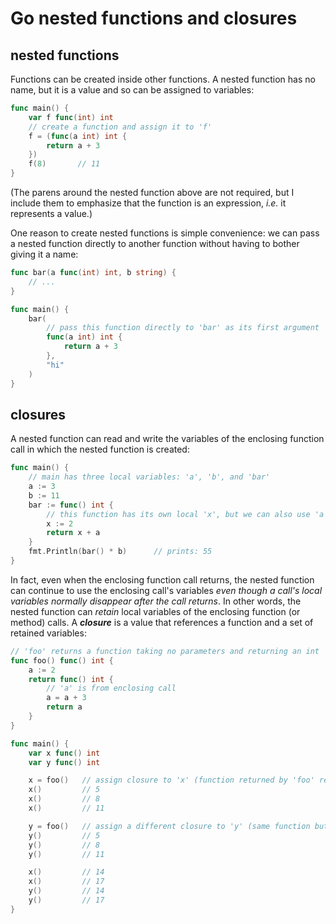 # Go nested functions and closures

## nested functions

Functions can be created inside other functions. A nested function has no name, but it is a value and so can be assigned to variables:

```go
func main() {
    var f func(int) int
    // create a function and assign it to 'f'
    f = (func(a int) int {
        return a + 3
    })
    f(8)       // 11
}
```

(The parens around the nested function above are not required, but I include them to emphasize that the function is an expression, *i.e.* it represents a value.)

One reason to create nested functions is simple convenience: we can pass a nested function directly to another function without having to bother giving it a name:

```go
func bar(a func(int) int, b string) { 
    // ... 
}

func main() {
    bar(
        // pass this function directly to 'bar' as its first argument
        func(a int) int {
            return a + 3
        },
        "hi"
    )
}
```

## closures

A nested function can read and write the variables of the enclosing function call in which the nested function is created: 

```go
func main() {
    // main has three local variables: 'a', 'b', and 'bar'
    a := 3
    b := 11
    bar := func() int {
        // this function has its own local 'x', but we can also use 'a', 'b', and 'bar' of the enclosing function call
        x := 2
        return x + a
    }
    fmt.Println(bar() * b)      // prints: 55
}
```

In fact, even when the enclosing function call returns, the nested function can continue to use the enclosing call's variables *even though a call's local variables normally disappear after the call returns*. In other words, the nested function can *retain* local variables of the enclosing function (or method) calls. A ***closure*** is a value that references a function and a set of retained variables:

```go
// 'foo' returns a function taking no parameters and returning an int
func foo() func() int {
    a := 2
    return func() int {
        // 'a' is from enclosing call
        a = a + 3
        return a
    }
}

func main() {
    var x func() int
    var y func() int

    x = foo()   // assign closure to 'x' (function returned by 'foo' retains variable 'a')
    x()         // 5
    x()         // 8
    x()         // 11

    y = foo()   // assign a different closure to 'y' (same function but a different retained variable 'a')
    y()         // 5
    y()         // 8
    y()         // 11

    x()         // 14
    x()         // 17
    y()         // 14
    y()         // 17
}
```